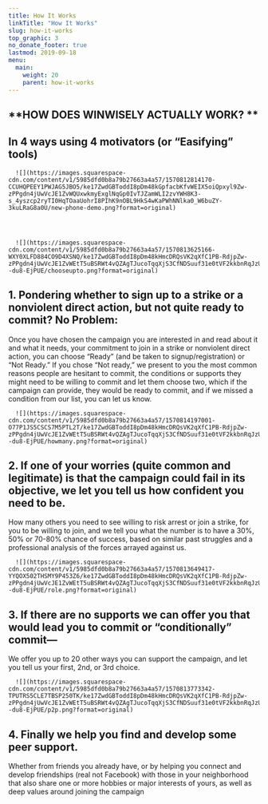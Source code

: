 ```yaml
---
title: How It Works
linkTitle: "How It Works"
slug: how-it-works
top_graphic: 3
no_donate_footer: true
lastmod: 2019-09-18
menu:
  main:
    weight: 20
    parent: how-it-works
---
```


## **HOW DOES WINWISELY ACTUALLY WORK? **
## In 4 ways using 4  motivators (or “Easifying” tools) 
  
      ![](https://images.squarespace-cdn.com/content/v1/5985dfd0b8a79b27663a4a57/1570812814170-CCUHQPEEY1PWJAG5JBO5/ke17ZwdGBToddI8pDm48kGpfacbKfvWEIX5oiQpxyl9Zw-zPPgdn4jUwVcJE1ZvWQUxwkmyExglNqGp0IvTJZamWLI2zvYWH8K3-s_4yszcp2ryTI0HqTOaaUohrI8PIhK9nOBL9HkS4wKaPWhNNlka0_W6buZY-3kuLRaG8a0U/new-phone-demo.png?format=original)
  


  
      ![](https://images.squarespace-cdn.com/content/v1/5985dfd0b8a79b27663a4a57/1570813625166-WXY0XLFD884CO9D4XSNQ/ke17ZwdGBToddI8pDm48kHmcDRQsVK2qXfC1PB-RdjpZw-zPPgdn4jUwVcJE1ZvWEtT5uBSRWt4vQZAgTJucoTqqXjS3CfNDSuuf31e0tVF2kkbnRqJzUbje3tD4LT66PmuTlT0_eW8jcJDnR8JFjW0nsU3dfn6w--du8-EjPUE/chooseupto.png?format=original)
  



## **1. Pondering whether to sign up to a strike or a nonviolent direct action, but not quite ready to commit?  No Problem:**

Once you have chosen the campaign you are interested in and  read about it and what it needs, your commitment to join in a strike or nonviolent direct action, you can choose “Ready” (and be taken to signup/registration) or “Not Ready.” If you chose “Not ready,” we present to you the most common reasons people are hesitant to commit, the conditions or supports they might need to be willing to commit and let them choose two, which if the campaign can provide, they would be ready to commit, and if we missed a condition from our list, you can let us know.


  
      ![](https://images.squarespace-cdn.com/content/v1/5985dfd0b8a79b27663a4a57/1570814197001-O77P1JS5CSCS7M5PTL2T/ke17ZwdGBToddI8pDm48kHmcDRQsVK2qXfC1PB-RdjpZw-zPPgdn4jUwVcJE1ZvWEtT5uBSRWt4vQZAgTJucoTqqXjS3CfNDSuuf31e0tVF2kkbnRqJzUbje3tD4LT66PmuTlT0_eW8jcJDnR8JFjW0nsU3dfn6w--du8-EjPUE/howmany.png?format=original)
  



## **2. If one of your worries (quite common and legitimate) is that the campaign could fail in its objective, we let you tell us how confident you need to be.**

How many others you need to see willing to risk arrest or join a strike, for you to be willing to join, and we tell you what the number is to have a 30%, 50% or 70-80% chance of success, based on similar past struggles and a professional analysis of the forces arrayed against us.


  
      ![](https://images.squarespace-cdn.com/content/v1/5985dfd0b8a79b27663a4a57/1570813649417-YYQOX502THSMY9P453Z6/ke17ZwdGBToddI8pDm48kHmcDRQsVK2qXfC1PB-RdjpZw-zPPgdn4jUwVcJE1ZvWEtT5uBSRWt4vQZAgTJucoTqqXjS3CfNDSuuf31e0tVF2kkbnRqJzUbje3tD4LT66PmuTlT0_eW8jcJDnR8JFjW0nsU3dfn6w--du8-EjPUE/role.png?format=original)
  



## **3. If there are no supports we can offer you that would lead you to commit or “conditionally” commit—**

We offer you up to 20 other ways you can support the campaign, and let you tell us your first, 2nd, or 3rd choice.


  
      ![](https://images.squarespace-cdn.com/content/v1/5985dfd0b8a79b27663a4a57/1570813773342-TPUTRS5CLE7TBSP250TK/ke17ZwdGBToddI8pDm48kHmcDRQsVK2qXfC1PB-RdjpZw-zPPgdn4jUwVcJE1ZvWEtT5uBSRWt4vQZAgTJucoTqqXjS3CfNDSuuf31e0tVF2kkbnRqJzUbje3tD4LT66PmuTlT0_eW8jcJDnR8JFjW0nsU3dfn6w--du8-EjPUE/p2p.png?format=original)
  



## **4. Finally we help you find and develop some peer support.**

Whether from friends you already have, or by helping you connect and develop friendships (real not Facebook) with those in your neighborhood that also share one or more hobbies or major interests of yours, as well as deep values around joining the campaign
